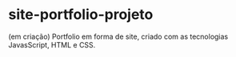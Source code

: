 # site-portfolio-projeto
 (em criação) Portfolio em forma de site, criado com as tecnologias JavasScript, HTML e CSS.
